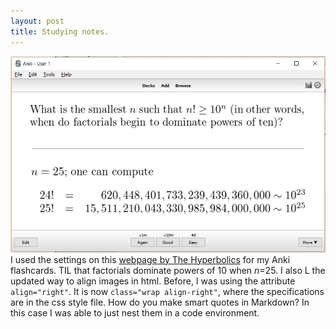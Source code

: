 ```yaml
---
layout: post
title: Studying notes.
---
```

<!--<img src="https://wh33les.github.io/images/factorialPowersOfTen.png" class="wrap align-right" height="60%" width="60%">-->
![Factorial powers of ten](./images/factorialPowersOfTen.png)
I used the settings on this [webpage by The Hyperbolics](http://www.hyperbolics.caths.cam.ac.uk/main.php?section=people&ID=1) for my Anki flashcards.  TIL that factorials dominate powers of 10 when _n_=25. I also L the updated way to align images in html. Before, I was using the attribute `align="right"`.  It is now `class="wrap align-right"`, where the specifications are in the css style file.  How do you make smart quotes in Markdown?  In this case I was able to just nest them in a code environment.   
